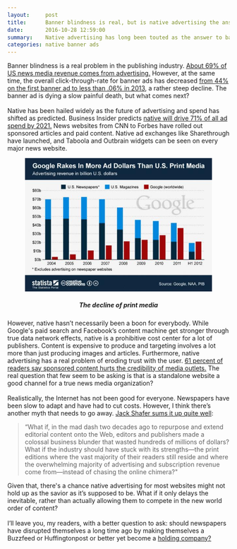 ```yaml
---
layout:     post
title:      Banner blindness is real, but is native advertising the answer?
date:       2016-10-28 12:59:00
summary:    Native advertising has long been touted as the answer to banner blindness, but does it present a real answer, or will it simply delay the inevitable?
categories: native banner ads
---
```


<style>
.center-image
{
	text-align: center;
}

img {
    max-width: 100%;
    height: auto;
}

</style>

<p>
Banner blindness is a real problem in the publishing industry. <a href="http://www.journalism.org/2014/03/26/revenue-sources-a-heavy-dependence-on-advertising/">About 69% of US news media revenue comes from advertising.</a> However, at the same time, the overall click-through-rate for banner ads has decreased <a href="http://neilpatel.com/2015/12/06/your-ads-are-getting-ignored-5-smart-strategies-to-overcome-banner-blindness/">from 44% on the first banner ad to less than .06% in 2013</a>, a rather steep decline. The banner ad is dying a slow painful death, but what comes next?
<br><br>
Native has been hailed widely as the future of advertising and spend has shifted as predicted. Business Insider predicts <a href="http://www.businessinsider.com/the-native-ad-report-forecasts-2016-5">native will drive 71% of all ad spend by 2021.</a> News websites from CNN to Forbes have rolled out sponsored articles and paid content. Native ad exchanges like Sharethrough have launched, and Taboola and Outbrain widgets can be seen on every major news website.
</p>

<div class="center-image">
<figure>
  <img src="/images/10-28-2016-image001.jpg"/>
  <p><h5>The decline of print media</h5></p>
</figure>
</div>

<p>However, native hasn’t necessarily been a boon for everybody. While Google's paid search and Facebook’s content machine get stronger through true data network effects, native is a prohibitive cost center for a lot of publishers. Content is expensive to produce and targeting involves a lot more than just producing images and articles. Furthermore, native advertising has a real problem of eroding trust with the user. <a href="https://contently.com/strategist/2015/02/12/can-publishers-convince-consumers-to-trust-native-advertising/">61 percent of readers say sponsored content hurts the credibility of media outlets.</a> The real question that few seem to be asking is that is a standalone website a good channel for a true news media organization?
<br><br>
Realistically, the Internet has not been good for everyone. Newspapers have been slow to adapt and have had to cut costs. However, I think there’s another myth that needs to go away. <a href="http://www.politico.com/magazine/story/2016/10/newspapers-digital-first-214363">Jack Shafer sums it up quite well</a>:
<blockquote>“What if, in the mad dash two decades ago to repurpose and extend editorial content onto the Web, editors and publishers made a colossal business blunder that wasted hundreds of millions of dollars? What if the industry should have stuck with its strengths—the print editions where the vast majority of their readers still reside and where the overwhelming majority of advertising and subscription revenue come from—instead of chasing the online chimera?"</blockquote></p>
<p>
Given that, there's a chance native advertising for most websites might not hold up as the savior as it’s supposed to be. What if it only delays the inevitable, rather than actually allowing them to compete in the new world order of content?
<br><br>
I’ll leave you, my readers, with a better question to ask: should newspapers have disrupted themselves a long time ago by making themselves a Buzzfeed or Huffingtonpost or better yet become a <a href="http://www.ghco.com/">holding company?</a>
</p>

